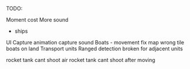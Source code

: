 TODO:

Moment cost
More sound
 - ships

UI
Capture animation
capture sound
Boats - movement
fix map wrong tile
boats on land
Transport units
Ranged detection broken for adjacent units

rocket tank cant shoot air
rocket tank cant shoot after moving
